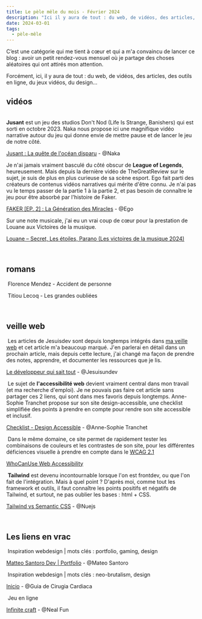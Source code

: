 ```yaml
---
title: Le pèle mêle du mois - Février 2024
description: "Ici il y aura de tout : du web, de vidéos, des articles, des outils en ligne, du jeux vidéos, du design… "
date: 2024-03-01
tags:
  - pèle-mêle
---
```


C’est une catégorie qui me tient à cœur et qui a m'a convaincu de lancer ce blog : avoir un petit rendez-vous mensuel où je partage des choses aléatoires qui ont attirés mon attention.

Forcément, ici, il y aura de tout : du web, de vidéos, des articles, des outils en ligne, du jeux vidéos, du design… 

## vidéos

</br>
<img class="list-element" alt="" src="/img/form-1.png"><strong>Jusant</strong> est un jeu des studios <span class="credits">Don't Nod (Life Is Strange, Banishers)</span> qui est sorti en octobre 2023. <span class="credits">Naka</span> nous propose ici une magnifique vidéo narrative autour du jeu qui donne envie de mettre pause et de lancer le jeu de notre côté.
<p><a href="https://youtu.be/Ax65_ssa3Sw?si=cVAqHmsaIWBra3A2" target="_blank" rel="nofollow">Jusant : La quête de l'océan disparu</a> -  <span class="link-credits credits">@Naka</span></p>


<img class="list-element" alt="" src="/img/form-1.png">Je n'ai jamais vraiment basculé du côté obscur de <strong>League of Legends</strong>, heureusement. Mais depuis la dernière vidéo de <span class="credits">TheGreatReview</span> sur le sujet, je suis de plus en plus curieuse de sa scène esport. <span class="credits">Ego</span> fait parti des créateurs de contenus vidéos narratives qui mérite d'être connu. Je n'ai pas vu le temps passer de la partie 1 à la partie 2, et pas besoin de connaître le jeu pour être absorbé par l'histoire de Faker.

<p><a href="https://youtu.be/s47X4a2OjYA?si=3QWCcoaER-cKRE0d" target="_blank" rel="nofollow">FAKER [EP. 2] : La Génération des Miracles</a> - <span class="credits link-credits">@Ego</span></p>


<img class="list-element" alt="" src="/img/form-1.png">Sur une note musicale, j'ai eu un vrai coup de cœur pour la prestation de <span class="credits">Louane</span> aux Victoires de la musique. 
<p><a href="https://youtu.be/rViKi_ki58E?si=sUw45OAEZ-fJO2Kp" target="_blank" rel="nofollow">Louane – Secret, Les étoiles, Parano (Les victoires de la musique 2024)</a></p>
</br>

## romans

<p><img class="list-element" alt="" src="/img/form-3.png"> Florence Mendez - Accident de personne</p>
<p><img class="list-element" alt="" src="/img/form-3.png"> Titiou Lecoq - Les grandes oubliées</p>
</br>

## veille web

<img class="list-element" alt="" src="/img/form-2.png"> Les articles de <span class="credits">Jesuisdev</span> sont depuis longtemps intégrés dans <a href="https://vanessafayard.github.io/blog/comment-je-realise-ma-veille-web/">ma veille web</a> et cet article m'a beaucoup marqué. J'en parlerai en détail dans un prochain article, mais depuis cette lecture, j'ai changé ma façon de prendre des notes, apprendre, et documenter les ressources que je lis.
<p><a href="https://www.jesuisundev.com/le-developpeur-qui-sait-tout/" target="_blank" rel="nofollow">Le développeur qui sait tout</a> - <span class="credits link-credits">@Jesuisundev</span></p>

<img class="list-element" alt="" src="/img/form-2.png"> Le sujet de <strong>l'accessibilité web</strong> devient vraiment central dans mon travail (et ma recherche d'emploi). Je ne pouvais pas faire cet article sans partager ces 2 liens, qui sont dans mes favoris depuis longtemps.
<span class="credits">Anne-Sophie Tranchet</span> propose sur son site design-accessible, une checklist simplifiée des points à prendre en compte pour rendre son site accessible et inclusif.
<p><a href="https://design-accessible.fr/checklist" target="_blank" rel="nofollow">Checklist - Design Accessible</a> - <span class="credits link-credits">@Anne-Sophie Tranchet</span></p>

<img class="list-element" alt="" src="/img/form-2.png"> Dans le même domaine, ce site permet de rapidement tester les combinaisons de couleurs et les contrastes de son site, pour les différentes déficiences visuelle à prendre en compte dans le <a href="https://www.w3.org/TR/WCAG21/" target="_blank" rel="nofollow">WCAG 2.1</a>
<p><a href="https://www.whocanuse.com/" target="_blank" rel="nofollow">WhoCanUse Web Accessibility</a></p>

<img class="list-element" alt="" src="/img/form-2.png"> <strong>Tailwind</strong> est devenu incontournable lorsque l'on est frontdev, ou que l'on fait de l'intégration. Mais à quel point ? D'après moi, comme tout les framework et outils, il faut connaître les points positifs et négatifs de Tailwind, et surtout, ne pas oublier les bases : html + CSS.
<p><a href="https://nuejs.org/blog/tailwind-vs-semantic-css/" target="_blank" rel="nofollow">Tailwind vs Semantic CSS</a> - <span class="credits link-credits">@Nuejs</span></p>

</br>

## Les liens en vrac

<img class="list-element" alt="" src="/img/form-4.png"> Inspiration webdesign | mots clés : portfolio, gaming, design
<p><a href="https://matteosantoro.dev/" target="_blank" rel="nofollow">Matteo Santoro Dev | Portfolio</a> - <span class="credits link-credits">@Mateo Santoro</span></p>

<img class="list-element" alt="" src="/img/form-4.png"> Inspiration webdesign | mots clés : neo-brutalism, design
<p><a href="https://guiacirugiacardiaca.com/" target="_blank" rel="nofollow">Inicio</a> - <span class="credits link-credits">@Guia de  Cirugia Cardiaca</span></p>

<img class="list-element" alt="" src="/img/form-4.png"> Jeu en ligne
<p><a href="https://neal.fun/infinite-craft/" target="_blank" rel="nofollow">Infinite craft</a> - <span class="credits link-credits">@Neal Fun</span></p>

